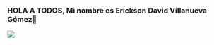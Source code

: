 ### HOLA A TODOS, Mi nombre es Erickson David Villanueva Gómez👋


<img src = "https://www.freepik.es/vector-premium/fondo-banner-seguridad-informatica-horizontal-estilo-plano_5237358.htm">
